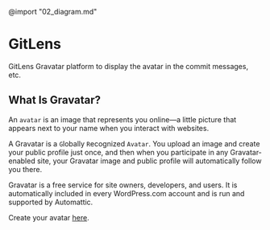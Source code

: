 @import "02_diagram.md"

# GitLens

GitLens Gravatar platform to display the avatar in the commit messages, etc.

## What Is Gravatar?

An `avatar` is an image that represents you online—a little picture that appears next to your name when you interact with websites.

A Gravatar is a `G`lobally `R`ecognized `Avatar`. You upload an image and create your public profile just once, and then when you participate in any Gravatar-enabled site, your Gravatar image and public profile will automatically follow you there.

Gravatar is a free service for site owners, developers, and users. It is automatically included in every WordPress.com account and is run and supported by Automattic.

Create your avatar [here](https://en.gravatar.com/?logout=1).